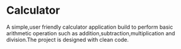 # Calculator
A simple,user friendly calculator application build to perform basic arithmetic operation such as addition,subtraction,multiplication and division.The project is designed with clean code.
